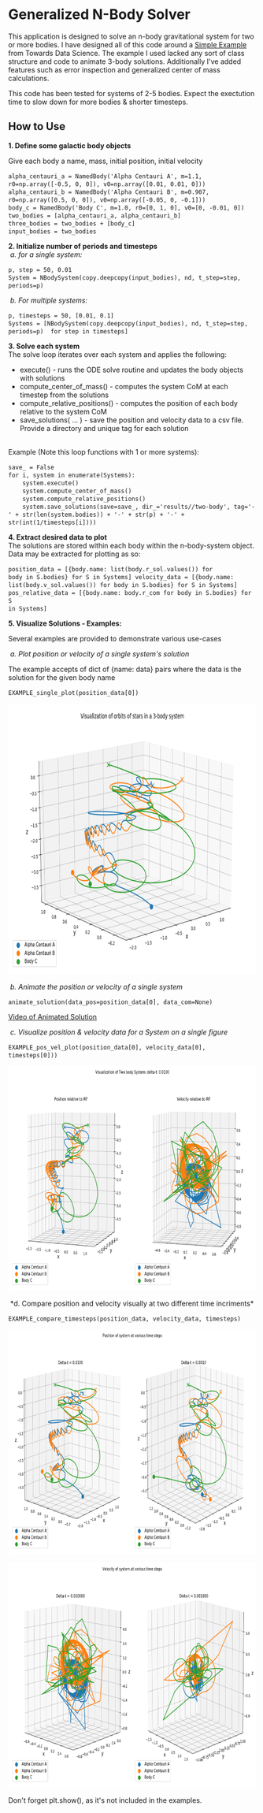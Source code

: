 <h1>Generalized N-Body Solver</h1>

This application is designed to solve an n-body gravitational system for two or more bodies.
I have designed all of this code around a [Simple Example](https://towardsdatascience.com/modelling-the-three-body-problem-in-classical-mechanics-using-python-9dc270ad7767) 
from Towards Data Science. The example I used lacked any sort of class structure and code to animate 3-body solutions. Additionally I've added features such as error inspection
and generalized center of mass calculations.

This code has been tested for systems of 2-5 bodies. Expect the exectution time to slow down for more bodies & shorter timesteps.

<h2>How to Use</h2>

**1. Define some galactic body objects** 
<p>Give each body a name, mass, initial position, initial velocity</p>
<pre><code>alpha_centauri_a = NamedBody('Alpha Centauri A', m=1.1, r0=np.array([-0.5, 0, 0]), v0=np.array([0.01, 0.01, 0]))
alpha_centauri_b = NamedBody('Alpha Centauri B', m=0.907, r0=np.array([0.5, 0, 0]), v0=np.array([-0.05, 0, -0.1]))
body_c = NamedBody('Body C', m=1.0, r0=[0, 1, 0], v0=[0, -0.01, 0])
two_bodies = [alpha_centauri_a, alpha_centauri_b]
three_bodies = two_bodies + [body_c]
input_bodies = two_bodies
</code></pre>
 
**2. Initialize number of periods and timesteps**  
&nbsp;*a. for a single system:*
<pre><code>p, step = 50, 0.01  
System = NBodySystem(copy.deepcopy(input_bodies), nd, t_step=step, periods=p)  
</code></pre>
&nbsp;*b. For multiple systems:*
<pre><code>p, timesteps = 50, [0.01, 0.1]  
Systems = [NBodySystem(copy.deepcopy(input_bodies), nd, t_step=step, periods=p)  for step in timesteps]  
</code></pre>

**3. Solve each system**  
The solve loop iterates over each system and applies the following:  
 - execute() 					- runs the ODE solve routine and updates the body objects with solutions
 - compute_center_of_mass() 	- computes the system CoM at each timestep from the solutions
 - compute_relative_positions() - computes the position of each body relative to the system CoM
 - save_solutions( ... ) 		- save the position and velocity data to a csv file. Provide a directory and unique tag for each solution<br/><br/>

Example (Note this loop functions with 1 or more systems):
<pre><code>save_ = False
for i, system in enumerate(Systems):
	system.execute()
	system.compute_center_of_mass()
	system.compute_relative_positions()
	system.save_solutions(save=save_, dir_='results//two-body', tag='-' + str(len(system.bodies)) + '-' + str(p) + '-' + str(int(1/timesteps[i])))
</code></pre>

**4. Extract desired data to plot**  
The solutions are stored within each body within the n-body-system object. Data may be extracted for plotting as so:
	<pre><code>position_data = [{body.name: list(body.r_sol.values()) for body in S.bodies} for S in Systems]
	velocity_data = [{body.name: list(body.v_sol.values()) for body in S.bodies} for S in Systems]
	pos_relative_data = [{body.name: body.r_com for body in S.bodies} for S in Systems]
	</code></pre>

**5. Visualize Solutions - Examples:**
<p>Several examples are provided to demonstrate various use-cases</p>

&nbsp;*a. Plot position or velocity of a single system's solution*
&nbsp;<p>The example accepts of dict of {name: data} pairs where the data is the solution for the given body name</p>

<pre><code>EXAMPLE_single_plot(position_data[0])</code></pre>

<p align="center"><img src="https://github.com/mbbremner/n-body-solver/blob/master/docs/img/ex1-nbody.png" alt="alt text" width="800" height="550"></p> 

&nbsp;*b. Animate the position or velocity of a single system*
<pre><code>animate_solution(data_pos=position_data[0], data_com=None)</code></pre>

[Video of Animated Solution](https://www.youtube.com/watch?v=BxWohnyRdR8&feature=youtu.be)  

&nbsp;*c. Visualize position & velocity data for a System on a single figure*
<pre><code>EXAMPLE_pos_vel_plot(position_data[0], velocity_data[0], timesteps[0]))</code></pre>
<p align="center"><img src="https://github.com/mbbremner/n-body-solver/blob/master/docs/img/ex3-nbody.png" alt="alt text" width="800" height="457"></p>
&nbsp;*d. Compare position and velocity visually at two different time incriments*
<pre><code>EXAMPLE_compare_timesteps(position_data, velocity_data, timesteps)</code></pre>
<p align="center"><img src="https://github.com/mbbremner/n-body-solver/blob/master/docs/img/ex4-nbody-r.png" alt="alt text" width="800" height="457"></p>
<p align="center"><img src="https://github.com/mbbremner/n-body-solver/blob/master/docs/img/ex4-nbody-v.png" alt="alt text" width="800" height="457"></p>



Don't forget plt.show(), as it's not included in the examples.
